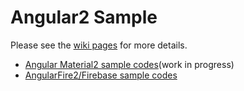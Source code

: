 # Angular2 Sample

Please see the [wiki pages](https://github.com/hantsy/angular2-sample/wiki) for more details.

* [Angular Material2 sample codes](https://github.com/hantsy/angular2-material-sample)(work in progress)
* [AngularFire2/Firebase sample codes](https://github.com/hantsy/angular2-firebase-sample)
